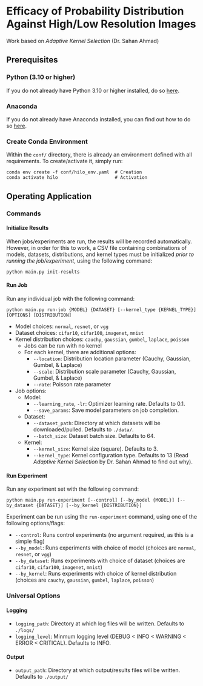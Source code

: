 # Efficacy of Probability Distribution Against High/Low Resolution Images
Work based on *Adaptive Kernel Selection* (Dr. Sahan Ahmad)

## Prerequisites

### Python (3.10 or higher)
If you do not already have Python 3.10 or higher installed, do so [here](https://www.python.org/downloads/).

### Anaconda
If you do not already have Anaconda installed, you can find out how to do so [here](https://docs.conda.io/projects/miniconda/en/latest/miniconda-install.html).

### Create Conda Environment
Within the `conf/` directory, there is already an environment defined with all requirements. To create/activate it, simply run:
```
conda env create -f conf/hilo_env.yaml  # Creation
conda activate hilo                     # Activation
```

## Operating Application

### Commands

#### Initialize Results
When jobs/experiments are run, the results will be recorded automatically. However, in order for this to work, a CSV file containing combinations of models, datasets, distributions, and kernel types must be initialized *prior to running the job/experiment*, using the following command:
```
python main.py init-results
```

#### Run Job
Run any individual job with the following command:
```
python main.py run-job {MODEL} {DATASET} [--kernel_type {KERNEL_TYPE}] [OPTIONS] [DISTRIBUTION]
```
* Model choices: `normal`, `resnet`, or `vgg`
* Dataset choices: `cifar10`, `cifar100`, `imagenet`, `mnist`
* Kernel distribution choices: `cauchy`, `gaussian`, `gumbel`, `laplace`, `poisson`
    * Jobs can be run with no kernel
    * For each kernel, there are additional options:
        * `--location`: Distribution location parameter (Cauchy, Gaussian, Gumbel, & Laplace)
        * `--scale`: Distribution scale parameter (Cauchy, Gaussian, Gumbel, & Laplace)
        * `--rate`: Poisson rate parameter
* Job options:
    * Model:
        * `--learning_rate`, `-lr`: Optimizer learning rate. Defaults to 0.1.
        * `--save_params`: Save model parameters on job completion.
    * Dataset:
        * `--dataset_path`: Directory at which datasets will be downloaded/pulled. Defaults to `./data/`.
        * `--batch_size`: Dataset batch size. Defaults to 64.
    * Kernel:
        * `--kernel_size`: Kernel size (square). Defaults to 3.
        * `--kernel_type`: Kernel configuration type. Defaults to 13 (Read *Adaptive Kernel Selection* by Dr. Sahan Ahmad to find out why).


#### Run Experiment
Run any experiment set with the following command:
```
python main.py run-experiment [--control] [--by_model {MODEL}] [--by_dataset {DATASET}] [--by_kernel {DISTRIBUTION}]
```
Experiment can be run using the `run-experiment` command, using one of the following options/flags:
* `--control`: Runs control experiments (no argument required, as this is a simple flag)
* `--by_model`: Runs experiments with choice of model (choices are `normal`, `resnet`, or `vgg`)
* `--by_dataset`: Runs experiments with choice of dataset (choices are `cifar10`, `cifar100`, `imagenet`, `mnist`)
* `--by_kernel`: Runs experiments with choice of kernel distribution (choices are `cauchy`, `gaussian`, `gumbel`, `laplace`, `poisson`)

### Universal Options

#### Logging
* `logging_path`: Directory at which log files will be written. Defaults to `./logs/`
* `logging_level`: Minmum logging level (DEBUG < INFO < WARNING < ERROR < CRITICAL). Defaults to INFO.

#### Output
* `output_path`: Directory at which output/results files will be written. Defaults to `./output/`

<!-- ## Modules/Components

### Probability Distributions

#### Cauchy

#### Gaussian

#### Gumbel

#### Laplace

#### Poisson

### Datasets

#### Cifar-10

#### Cifar-100

#### ImageNet

#### MNIST

### Models

#### Basic CNN

#### ResNet 18

#### VGG 16 -->